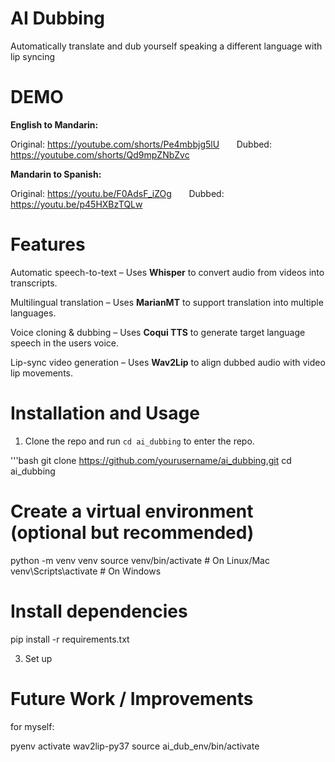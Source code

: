 # AI Dubbing
Automatically translate and dub yourself speaking a different language with lip syncing

# DEMO
**English to Mandarin:**

Original: https://youtube.com/shorts/Pe4mbbjg5lU &nbsp; &nbsp; &nbsp; Dubbed: https://youtube.com/shorts/Qd9mpZNbZvc

**Mandarin to Spanish:**

Original: https://youtu.be/F0AdsF_iZOg &nbsp; &nbsp; &nbsp; Dubbed: https://youtu.be/p45HXBzTQLw

# Features
Automatic speech-to-text – Uses **Whisper** to convert audio from videos into transcripts.

Multilingual translation – Uses **MarianMT** to support translation into multiple languages.

Voice cloning & dubbing – Uses **Coqui TTS** to generate target language speech in the users voice.

Lip-sync video generation – Uses **Wav2Lip** to align dubbed audio with video lip movements.

# Installation and Usage

1. Clone the repo and run `cd ai_dubbing` to enter the repo.

'''bash
git clone https://github.com/yourusername/ai_dubbing.git
cd ai_dubbing

# Create a virtual environment (optional but recommended)
python -m venv venv
source venv/bin/activate  # On Linux/Mac
venv\Scripts\activate     # On Windows

# Install dependencies
pip install -r requirements.txt

3. Set up 

# Future Work / Improvements

for myself:

pyenv activate wav2lip-py37
source ai_dub_env/bin/activate

